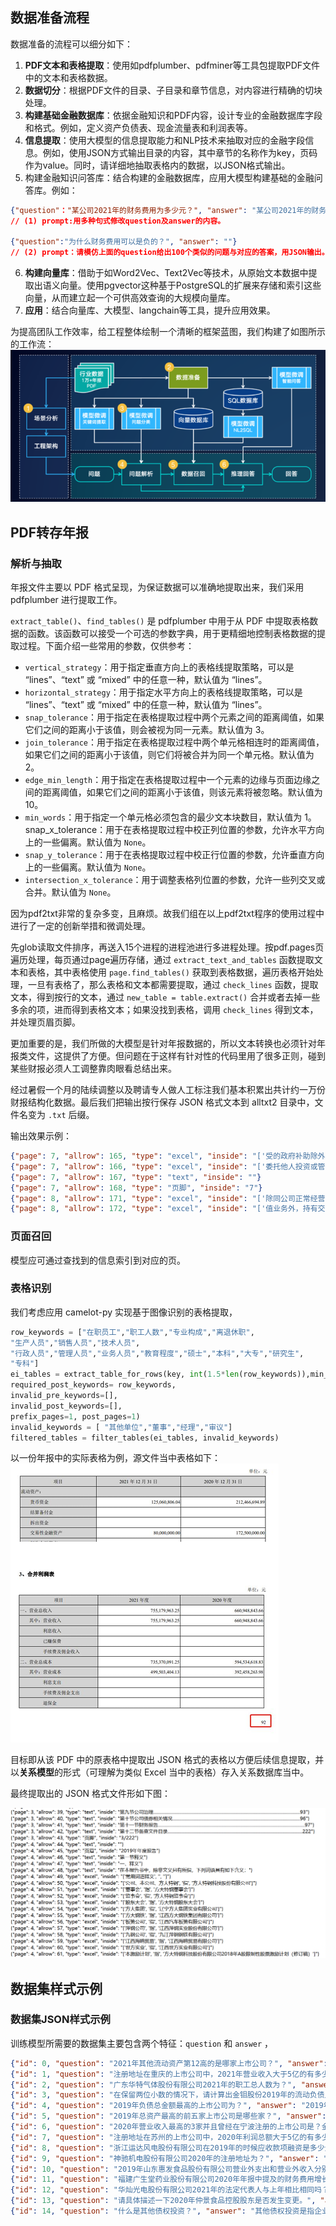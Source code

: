 ## 数据准备流程
数据准备的流程可以细分如下：

1. **PDF文本和表格提取**：使用如pdfplumber、pdfminer等工具包提取PDF文件中的文本和表格数据。
2. **数据切分**：根据PDF文件的目录、子目录和章节信息，对内容进行精确的切块处理。
3. **构建基础金融数据库**：依据金融知识和PDF内容，设计专业的金融数据库字段和格式。例如，定义资产负债表、现金流量表和利润表等。
4. **信息提取**：使用大模型的信息提取能力和NLP技术来抽取对应的金融字段信息。例如，使用JSON方式输出目录的内容，其中章节的名称作为key，页码作为value。同时，请详细地抽取表格内的数据，以JSON格式输出。
5. 构建金融知识问答库：结合构建的金融数据库，应用大模型构建基础的金融问答库。例如：
```JSON
{"question"："某公司2021年的财务费用为多少元？", "answer": "某公司2021年的财务费用为XXXX元。"}
// (1) prompt:用多种句式修改question及answer的内容。

{"question":"为什么财务费用可以是负的？", "answer": ""}
// (2) prompt：请模仿上面的question给出100个类似的问题与对应的答案，用JSON输出。
```
6. **构建向量库**：借助于如Word2Vec、Text2Vec等技术，从原始文本数据中提取出语义向量。使用pgvector这种基于PostgreSQL的扩展来存储和索引这些向量，从而建立起一个可供高效查询的大规模向量库。
7. **应用**：结合向量库、大模型、langchain等工具，提升应用效果。

为提高团队工作效率，给工程整体绘制一个清晰的框架蓝图，我们构建了如图所示的工作流：
![模型工作流](../assets/模型工作流.png)


## PDF转存年报
### 解析与抽取

年报文件主要以 PDF 格式呈现，为保证数据可以准确地提取出来，我们采用 pdfplumber 进行提取工作。

`extract_table()`、`find_tables()` 是 pdfplumber 中用于从 PDF 中提取表格数据的函数。该函数可以接受一个可选的参数字典，用于更精细地控制表格数据的提取过程。下面介绍一些常用的参数，仅供参考：

- `vertical_strategy`：用于指定垂直方向上的表格线提取策略，可以是 “lines”、“text” 或 “mixed” 中的任意一种，默认值为 “lines”。
- `horizontal_strategy`：用于指定水平方向上的表格线提取策略，可以是 “lines”、“text” 或 “mixed” 中的任意一种，默认值为 “lines”。
- `snap_tolerance`：用于指定在表格提取过程中两个元素之间的距离阈值，如果它们之间的距离小于该值，则会被视为同一元素。默认值为 3。
- `join_tolerance`：用于指定在表格提取过程中两个单元格相连时的距离阈值，如果它们之间的距离小于该值，则它们将被合并为同一个单元格。默认值为 2。
- `edge_min_length`：用于指定在表格提取过程中一个元素的边缘与页面边缘之间的距离阈值，如果它们之间的距离小于该值，则该元素将被忽略。默认值为 10。
- `min_words`：用于指定一个单元格必须包含的最少文本块数目，默认值为 1。
snap_x_tolerance：用于在表格提取过程中校正列位置的参数，允许水平方向上的一些偏离。默认值为 `None`。
- `snap_y_tolerance`：用于在表格提取过程中校正行位置的参数，允许垂直方向上的一些偏离。默认值为 `None`。
- `intersection_x_tolerance`：用于调整表格列位置的参数，允许一些列交叉或合并。默认值为 `None`。



因为pdf2txt非常的复杂多变，且麻烦。故我们组在以上pdf2txt程序的使用过程中进行了一定的创新举措和微调处理。

先glob读取文件排序，再送入15个进程的进程池进行多进程处理。按pdf.pages页遍历处理，每页通过page遍历存储，通过 `extract_text_and_tables` 函数提取文本和表格，其中表格使用 `page.find_tables()` 获取到表格数据，遍历表格开始处理，一旦有表格了，那么表格和文本都需要提取，通过 `check_lines` 函数，提取文本，得到按行的文本，通过 `new_table = table.extract()` 合并或者去掉一些多余的项，进而得到表格文本；如果没找到表格，调用 `check_lines` 得到文本，并处理页眉页脚。

更加重要的是，我们所做的大模型是针对年报数据的，所以文本转换也必须针对年报类文件，这提供了方便。但问题在于这样有针对性的代码里用了很多正则，碰到某些财报必须人工调整靠肉眼看总结出来。

经过暑假一个月的陆续调整以及聘请专人做人工标注我们基本积累出共计约一万份财报结构化数据。最后我们把输出按行保存 JSON 格式文本到 alltxt2 目录中，文件名变为 `.txt` 后缀。

输出效果示例：
```JSON
{"page": 7, "allrow": 165, "type": "excel", "inside": "['受的政府补助除外）', '', '', '', '']"}
{"page": 7, "allrow": 166, "type": "excel", "inside": "['委托他人投资或管理资产的损益', '11,983,529.98', '9,660,508.21', '4,469,117.34', '']"}
{"page": 7, "allrow": 167, "type": "text", "inside": ""}
{"page": 7, "allrow": 168, "type": "页脚", "inside": "7"}
{"page": 8, "allrow": 171, "type": "excel", "inside": "['除同公司正常经营业务相关的有效套期保', '', '', '', '']"}
{"page": 8, "allrow": 172, "type": "excel", "inside": "['值业务外，持有交易性金融资产、衍生金', '', '', '', '']"}
```


### 页面召回 
模型应可通过查找到的信息索引到对应的页。

### 表格识别
我们考虑应用 camelot-py 实现基于图像识别的表格提取，

```python
row_keywords = ["在职员工","职工人数","专业构成","离退休职",
"生产人员","销售人员","技术人员",
"行政人员","管理人员","业务人员","教育程度","硕士","本科","大专","研究生",
"专科"]
ei_tables = extract_table_for_rows(key, int(1.5*len(row_keywords)),min_match_number=0.3*len(row_keywords),required_line_keywords=["员工情况","员工的数量","员工数量","专业构成","离退休职工人数","员工教育结构"],invalid_line_keywords=[],
required_post_keywords= row_keywords,
invalid_pre_keywords=[],
invalid_post_keywords=[],
prefix_pages=1, post_pages=1)
invalid_keywords = [ "其他单位","董事","经理","审议"]
filtered_tables = filter_tables(ei_tables, invalid_keywords)
```

以一份年报中的实际表格为例，源文件当中表格如下：
![](../assets/年报表格源文件.png)

目标即从该 PDF 中的原表格中提取出 JSON 格式的表格以方便后续信息提取，并以**关系模型**的形式（可理解为类似 Excel 当中的表格）存入关系数据库当中。

最终提取出的 JSON 格式文件形如下图：

![提取JSON文件图像](../assets/年报表格提取JSON文件.png)


## 数据集样式示例
### 数据集JSON样式示例
训练模型所需要的数据集主要包含两个特征：`question` 和 `answer` ，

```JSON
{"id": 0, "question": "2021年其他流动资产第12高的是哪家上市公司？", "answer": "2021年其他流动资产第12高的公司是苏美达股份有限公司。"}
{"id": 1, "question": "注册地址在重庆的上市公司中，2021年营业收入大于5亿的有多少家？", "answer": "2021年注册在重庆，营业收入大于5亿的公司一共有4家。"}
{"id": 2, "question": "广东华特气体股份有限公司2021年的职工总人数为？", "answer": "2021年广东华特气体股份有限公司职工总人数是1044人。"}
{"id": 3, "question": "在保留两位小数的情况下，请计算出金钼股份2019年的流动负债比率", "answer": "2019金钼股份流动负债比率是61.10%。其中流动负债是1068418275.97元；总负债是1748627619.69元；"}
{"id": 4, "question": "2019年负债总金额最高的上市公司为？", "answer": "2019年负债合计最高的是上海汽车集团股份有限公司。"}
{"id": 5, "question": "2019年总资产最高的前五家上市公司是哪些家？", "answer": "2019年资产总计最高前五家是上海汽车集团股份有限公司、中远海运控股股份有限公司、国投电力控股股份有限公司、华域汽车系统股份有限公司、广州汽车集团股份有限公司。"}
{"id": 6, "question": "2020年营业收入最高的3家并且曾经在宁波注册的上市公司是？金额是？", "answer": "注册在宁波，2020年营业收入最高的3家是宁波均胜电子股份有限公司营业收入47889837616.15元；宁波建工股份有限公司营业收入19796854240.57元；宁波继峰汽车零部件股份有限公司营业收入15732749552.37元。"}
{"id": 7, "question": "注册地址在苏州的上市公司中，2020年利润总额大于5亿的有多少家？", "answer": "2020年注册在苏州，利润总额大于5亿的公司一共有2家。"}
{"id": 8, "question": "浙江运达风电股份有限公司在2019年的时候应收款项融资是多少元？", "answer": "2019年浙江运达风电股份有限公司应收款项融资是51086824.07元。"}
{"id": 9, "question": "神驰机电股份有限公司2020年的注册地址为？", "answer": "2020年神驰机电股份有限公司注册地址是重庆市北碚区童家溪镇同兴北路200号。"}
{"id": 10, "question": "2019年山东惠发食品股份有限公司营业外支出和营业外收入分别是多少元？", "answer": "2019年山东惠发食品股份有限公司营业外收入是1018122.97元；营业外支出是2513885.46元。"}
{"id": 11, "question": "福建广生堂药业股份有限公司2020年年报中提及的财务费用增长率具体是什么？", "answer": "2020福建广生堂药业股份有限公司财务费用增长率是34.33%。其中，财务费用是7766850.48元；上年财务费用是5781839.51元。"}
{"id": 12, "question": "华灿光电股份有限公司2021年的法定代表人与上年相比相同吗？", "answer": "不相同，华灿光电股份有限公司2020年法定代表人是俞信华，2021年法定代表人是郭瑾。"}
{"id": 13, "question": "请具体描述一下2020年仲景食品控股股东是否发生变更。", "answer": "2020年，仲景食品控股股东没有发生变更。"}
{"id": 14, "question": "什么是其他债权投资？", "answer": "其他债权投资是指企业或机构投资者通过购买债券、贷款、定期存款等金融产品获得的固定收益。这些金融产品通常由政府、公司或其他机构发行，具有一定的信用等级和风险。\n\n其他债权投资是企业或机构投资组合中的一部分，通常用于稳定收益和分散风险。与股票投资相比，其他债权投资的风险较低，但收益也相对较低。\n\n其他债权投资的管理和投资策略与其他资产类别类似，包括分散投资、风险控制、收益最大化等。然而，由于其他债权投资的种类繁多，其投资和管理也存在一定的特殊性。"}
```

